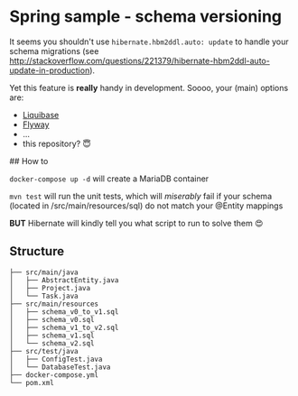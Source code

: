
# Spring sample - schema versioning

It seems you shouldn't use `hibernate.hbm2ddl.auto: update` to handle your schema migrations (see http://stackoverflow.com/questions/221379/hibernate-hbm2ddl-auto-update-in-production).

Yet this feature is **really** handy in development. Soooo, your (main) options are:

- [Liquibase](http://www.liquibase.org/)
- [Flyway](https://flywaydb.org/)
- ...
- this repository? :innocent:

## How to

`docker-compose up -d` will create a MariaDB container

`mvn test` will run the unit tests, which will *miserably* fail if your schema (located in /src/main/resources/sql) do not match your @Entity mappings 

**BUT** Hibernate will kindly tell you what script to run to solve them :heart_eyes:

## Structure

    ├── src/main/java
    │   ├── AbstractEntity.java
    │   ├── Project.java
    │   └── Task.java
    ├── src/main/resources
    │   ├── schema_v0_to_v1.sql
    │   ├── schema_v0.sql
    │   ├── schema_v1_to_v2.sql
    │   ├── schema_v1.sql
    │   └── schema_v2.sql
    ├── src/test/java
    │   ├── ConfigTest.java
    │   └── DatabaseTest.java
    ├── docker-compose.yml
    └── pom.xml
